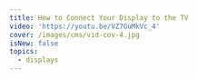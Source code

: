 ```yaml
---
title: How to Connect Your Display to the TV
video: 'https://youtu.be/VZ7GuMkVc_4'
cover: /images/cms/vid-cov-4.jpg
isNew: false
topics:
  - displays
---
```

